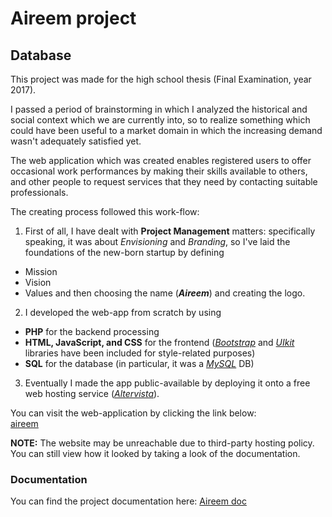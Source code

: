 # Aireem project

## Database

This project was made for the high school thesis (Final Examination, year 2017).

I passed a period of brainstorming in which I analyzed the historical and social context which we are currently 
into, so to realize something which could have been useful to a market domain in which the increasing demand wasn't 
adequately satisfied yet.

The web application which was created enables registered users to offer occasional work performances by making their 
skills available to others, and other people to request services that they need by contacting suitable professionals.

The creating process followed this work-flow:
1. First of all, I have dealt with **Project Management** matters: specifically speaking, it was about _Envisioning_ 
and _Branding_, so I've laid the foundations of the new-born startup by defining
  * Mission
  * Vision
  * Values
and then choosing the name (***Aireem***) and creating the logo.
2. I developed the web-app from scratch by using 
  * **PHP** for the backend processing
  * **HTML, JavaScript, and CSS** for the frontend ([_Bootstrap_](https://getbootstrap.com/) and 
  [_UIkit_](https://getuikit.com/) libraries have been included for style-related purposes)
  * **SQL** for the database (in particular, it was a [_MySQL_](https://www.mysql.com/) DB)
3. Eventually I made the app public-available by deploying it onto a free web hosting service ([_Altervista_](https://it.altervista.org/)).

You can visit the web-application by clicking the link below:  
[aireem](http://aireem.altervista.org/)

**NOTE:** The website may be unreachable due to third-party hosting policy. You can still view how it looked by taking 
a look of the documentation.

### Documentation
You can find the project documentation here: [Aireem doc](#)
